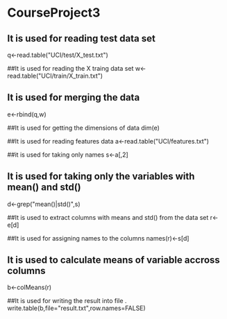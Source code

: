 CourseProject3
==============


## It is used for reading test data set
q<-read.table("UCI/test/X_test.txt")

##It is used for reading the X traing data set
w<-read.table("UCI/train/X_train.txt")

## It is used for merging the data
e<-rbind(q,w)

##It is used for getting the dimensions of data
dim(e)

##It is used for reading features data
a<-read.table("UCI/features.txt")

##it is used for taking only names 
s<-a[,2]

## It is used for taking only the variables with mean() and std()
d<-grep("mean()|std()",s)

##It is used to extract columns with means and std() from the data set
r<-e[d]

##It is used for assigning names to the columns
names(r)<-s[d]

## It is used to calculate means of variable accross columns
b<-colMeans(r)

##It is used for writing the result into file .
write.table(b,file="result.txt",row.names=FALSE)

